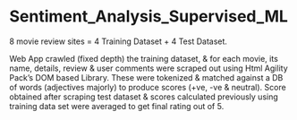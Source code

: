 # Sentiment_Analysis_Supervised_ML

8 movie review sites = 4 Training Dataset + 4 Test Dataset.

Web App crawled (fixed depth) the training dataset, & for each movie, its name, details, review & user comments were scraped out using Html Agility Pack’s DOM based Library. These were tokenized & matched against a DB of words (adjectives majorly) to produce scores (+ve, -ve & neutral). Score obtained after scraping test dataset & scores calculated previously using training data set were averaged to get final rating out of 5.
